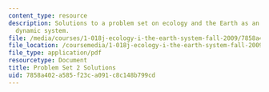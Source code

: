 ```yaml
---
content_type: resource
description: Solutions to a problem set on ecology and the Earth as an integrated
  dynamic system.
file: /media/courses/1-018j-ecology-i-the-earth-system-fall-2009/7858a402a585f23ca091c8c148b799cd_MIT1_018JF09_hw2_ans.pdf
file_location: /coursemedia/1-018j-ecology-i-the-earth-system-fall-2009/7858a402a585f23ca091c8c148b799cd_MIT1_018JF09_hw2_ans.pdf
file_type: application/pdf
resourcetype: Document
title: Problem Set 2 Solutions
uid: 7858a402-a585-f23c-a091-c8c148b799cd
---
```

